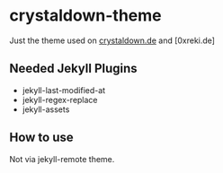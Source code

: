 # crystaldown-theme

Just the theme used on [crystaldown.de](crystaldown.de) and [0xreki.de]

## Needed Jekyll Plugins

- jekyll-last-modified-at
- jekyll-regex-replace
- jekyll-assets

## How to use

Not via jekyll-remote theme.

